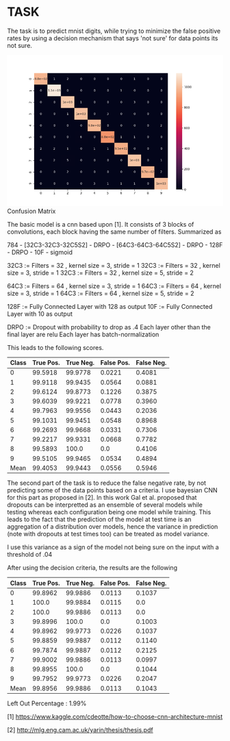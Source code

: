 # TASK

The task is to predict mnist digits, while trying to minimize the false positive rates by using a decision mechanism that says 'not sure' for data points its not sure.

![alt text](CF.png)
Confusion Matrix

The basic model is a cnn based upon [1]. It consists of 3 blocks of convolutions, each block having the same number of filters. Summarized as 

784 - [32C3-32C3-32C5S2] - DRPO - [64C3-64C3-64C5S2] - DRPO - 128F -  DRPO - 10F - sigmoid

32C3 := Filters = 32 , kernel size = 3, stride = 1
32C3 := Filters = 32 , kernel size = 3, stride = 1
32C3 := Filters = 32 , kernel size = 5, stride = 2

64C3 := Filters = 64 , kernel size = 3, stride = 1
64C3 := Filters = 64 , kernel size = 3, stride = 1
64C3 := Filters = 64 , kernel size = 5, stride = 2

128F := Fully Connected Layer with 128 as output
10F := Fully Connected Layer with 10 as output

DRPO := Dropout with probability to drop as .4
Each layer other than the final layer are relu
Each layer has batch-normalization 

This leads to the following scores.

Class | True Pos. | True Neg. | False Pos. | False Neg. |
------|---------|---------|--------|--------|
   0  | 99.5918 | 99.9778 | 0.0221 | 0.4081 |
   1  | 99.9118 | 99.9435 | 0.0564 | 0.0881 |
   2  | 99.6124 | 99.8773 | 0.1226 | 0.3875 |
   3  | 99.6039 | 99.9221 | 0.0778 | 0.3960 |
   4  | 99.7963 | 99.9556 | 0.0443 | 0.2036 |
   5  | 99.1031 | 99.9451 | 0.0548 | 0.8968 |
   6  | 99.2693 | 99.9668 | 0.0331 | 0.7306 |
   7  | 99.2217 | 99.9331 | 0.0668 | 0.7782 |
   8  | 99.5893 | 100.0   | 0.0    | 0.4106 |
   9  | 99.5105 | 99.9465 | 0.0534 | 0.4894 |
 Mean | 99.4053 | 99.9443 | 0.0556 | 0.5946 |

The second part of the task is to reduce the false negative rate, by not predicting some of the data points based on a criteria. I use bayesian CNN for this part as proposed in [2]. In this work Gal et al. proposed that dropouts can be interpretted as an ensemble of several models while testing whereas each configuration being one model while training. This leads to the fact that the prediction of the model at test time is an aggregation of a distribution over models, hence the variance in prediction (note with dropouts at test times too) can be treated as model variance.

I use this variance as a sign of the model not being sure on the input with a threshold of .04

After using the decision criteria, the results are the following

Class | True Pos. | True Neg. | False Pos. | False Neg. |
------|---------|---------|--------|--------|
  0   | 99.8962 | 99.9886 | 0.0113 | 0.1037 |
  1   | 100.0   | 99.9884 | 0.0115 | 0.0    |
  2   | 100.0   | 99.9886 | 0.0113 | 0.0    |
  3   | 99.8996 | 100.0   | 0.0    | 0.1003 |
  4   | 99.8962 | 99.9773 | 0.0226 | 0.1037 |
  5   | 99.8859 | 99.9887 | 0.0112 | 0.1140 |
  6   | 99.7874 | 99.9887 | 0.0112 | 0.2125 |
  7   | 99.9002 | 99.9886 | 0.0113 | 0.0997 |
  8   | 99.8955 | 100.0   | 0.0    | 0.1044 |
  9   | 99.7952 | 99.9773 | 0.0226 | 0.2047 |
Mean  | 99.8956 | 99.9886 | 0.0113 | 0.1043 |

Left Out Percentage : 1.99%

[1] https://www.kaggle.com/cdeotte/how-to-choose-cnn-architecture-mnist

[2] http://mlg.eng.cam.ac.uk/yarin/thesis/thesis.pdf

<!-- 
# DATA DESCRIPTION

The data file mnist.csv contains gray-scale images of hand-drawn digits,
from zero through nine.

Each image is 28 pixels in height and 28 pixels in width, for a total of 784
pixels in total. Each pixel has a single pixel-value associated with it,
indicating the lightness or darkness of that pixel, with higher numbers meaning
darker. This pixel-value is an integer between 0 and 255, inclusive.

The data set (mnist.csv), has 785 columns. The first column, called
"label", is the digit that was drawn by the user. The rest of the columns
contain the pixel-values of the associated image.

Each pixel column in the training set has a name like pixelx, where x is an
integer between 0 and 783, inclusive. To locate this pixel on the image,
suppose that we have decomposed x as x = i * 28 + j, where i and j are integers
between 0 and 27, inclusive. Then pixelx is located on row i and column j of a
28 x 28 matrix, (indexing by zero).

For example, pixel31 indicates the pixel that is in the fourth column from the
left, and the second row from the top, as in the ascii-diagram below.

Visually, if we omit the "pixel" prefix, the pixels make up the image like this:

000 001 002 003 ... 026 027
028 029 030 031 ... 054 055
056 057 058 059 ... 082 083
 |   |   |   |  ...  |   |
728 729 730 731 ... 754 755
756 757 758 759 ... 782 783 

# ACKNOWLEDGEMENTS
More details about the dataset, including algorithms that
have been tried on it and their levels of success, can be found at
http://yann.lecun.com/exdb/mnist/index.html. The dataset is made available
under a Creative Commons Attribution-Share Alike 3.0 license. -->
